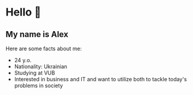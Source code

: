 # Hello 👋

## My name is Alex

Here are some facts about me:
- 24 y.o.
- Nationality: Ukrainian
- Studying at VUB
- Interested in business and IT and want to utilize both to tackle today's problems in society
